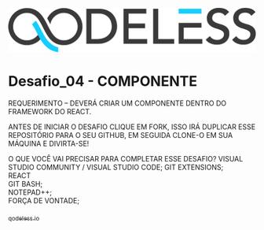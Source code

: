 ![logo](https://github.com/gitqodeless/gitqodeless/blob/main/logo1.png?raw=true)

# Desafio_04 - COMPONENTE

REQUERIMENTO – DEVERÁ CRIAR UM COMPONENTE DENTRO DO FRAMEWORK DO REACT.

ANTES DE INICIAR O DESAFIO CLIQUE EM FORK, ISSO IRÁ DUPLICAR ESSE REPOSITÓRIO PARA O SEU GITHUB, EM SEGUIDA CLONE-O EM SUA MÁQUINA E DIVIRTA-SE!

O QUE VOCÊ VAI PRECISAR PARA COMPLETAR ESSE DESAFIO?
VISUAL STUDIO COMMUNITY / VISUAL STUDIO CODE; GIT EXTENSIONS; \
REACT \
GIT BASH; \
NOTEPAD++; \
FORÇA DE VONTADE;

[<sub>qodeless.io<sub>](https://qodeless.io)
